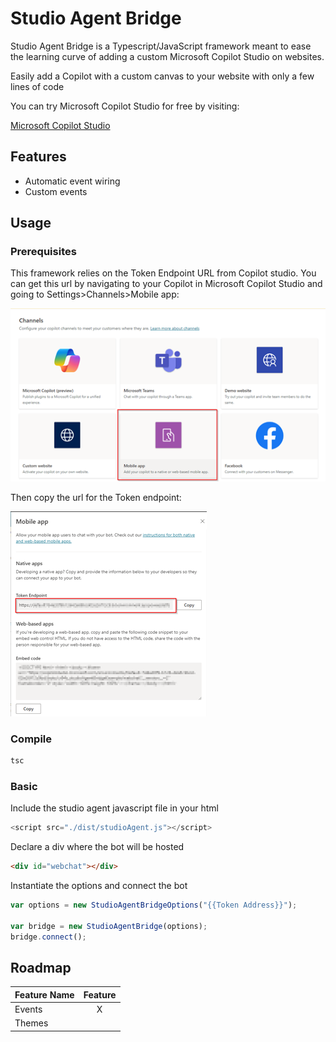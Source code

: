 # Studio Agent Bridge
Studio Agent Bridge is a Typescript/JavaScript framework meant to ease the learning curve of adding a custom Microsoft Copilot Studio on websites.

Easily add a Copilot with a custom canvas to your website with only a few lines of code

You can try Microsoft Copilot Studio for free by visiting:

[Microsoft Copilot Studio](https://aka.ms/trycopilotstudio)

## Features

- Automatic event wiring
- Custom events

## Usage

### Prerequisites 

This framework relies on the Token Endpoint URL from Copilot studio.  You can get this url by navigating to your Copilot in Microsoft Copilot Studio and going to Settings>Channels>Mobile app:

![Microsoft Copilot Studio Channels](/media/CopilotStudioChannels.png)

Then copy the url for the Token endpoint:

![Microsoft Copilot Studio Mobile app](/media/CopilotStudioMobileApp.png)

### Compile
```cmd
tsc
```

### Basic

Include the studio agent javascript file in your html

``` javascript
<script src="./dist/studioAgent.js"></script>
```

Declare a div where the bot will be hosted

```html
<div id="webchat"></div>
```

Instantiate the options and connect the bot

``` javascript
var options = new StudioAgentBridgeOptions("{{Token Address}}");

var bridge = new StudioAgentBridge(options);
bridge.connect();
```

## Roadmap

| Feature Name | Feature |
| ------------------ | :-------: |
|    Events   | X  |
|    Themes    |   |

